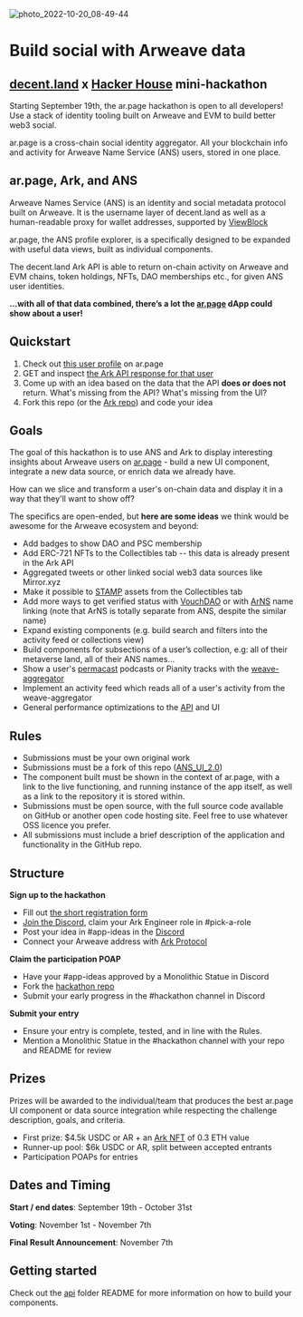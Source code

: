 ![photo_2022-10-20_08-49-44](https://user-images.githubusercontent.com/69069725/196877043-b7e07153-1281-48a0-a834-53d77d9c4bc7.jpg)

# Build social with Arweave data
## [decent.land](https://decent.land) x [Hacker House](https://twitter.com/hackerhouse_cn) mini-hackathon

Starting September 19th, the ar.page hackathon is open to all developers! Use a stack of identity tooling built on Arweave and EVM to build better web3 social.

ar.page is a cross-chain social identity aggregator. All your blockchain info and activity for Arweave Name Service (ANS) users, stored in one place.

## ar.page, Ark, and ANS

Arweave Names Service (ANS) is an identity and social metadata protocol built on Arweave. It is the username layer of decent.land as well as a human-readable proxy for wallet addresses, supported by [ViewBlock](https://v2.viewblock.io/)

ar.page, the ANS profile explorer, is a specifically designed to be expanded with useful data views, built as individual components.

The decent.land Ark API is able to return on-chain activity on Arweave and EVM chains, token holdings, NFTs, DAO memberships etc., for given ANS user identities.

**…with all of that data combined, there’s a lot the [ar.page](http://ar.page) dApp could show about a user!**

## Quickstart

1. Check out [this user profile](https://xy.ar.page) on ar.page
2. GET and inspect [the Ark API response for that user](http://ark-api.decent.land/v1/profile/arweave/kaYP9bJtpqON8Kyy3RbqnqdtDBDUsPTQTNUCvZtKiFI)
3. Come up with an idea based on the data that the API **does or does not** return. What's missing from the API? What's missing from the UI?
4. Fork this repo (or the [Ark repo](https://github.com/decentldotland/ark-network)) and code your idea

## Goals

The goal of this hackathon is to use ANS and Ark to display interesting insights about Arweave users on [ar.page](https://ar.page) - build a new UI component, integrate a new data source, or enrich data we already have.

How can we slice and transform a user's on-chain data and display it in a way that they'll want to show off?

The specifics are open-ended, but **here are some ideas** we think would be awesome for the Arweave ecosystem and beyond:

- Add badges to show DAO and PSC membership
- Add ERC-721 NFTs to the Collectibles tab -- this data is already present in the Ark API
- Aggregated tweets or other linked social web3 data sources like Mirror.xyz
- Make it possible to [STAMP](https://stamps.live) assets from the Collectibles tab
- Add more ways to get verified status with [VouchDAO](https://vouchdao.xyz) or with [ArNS](https://ar.io/arns) name linking (note that ArNS is totally separate from ANS, despite the similar name)
- Expand existing components (e.g. build search and filters into the activity feed or collections view)
- Build components for subsections of a user’s collection, e.g: all of their metaverse land, all of their ANS names…
- Show a user's [permacast](https://ar.io/arns) podcasts or Pianity tracks with the [weave-aggregator](https://github.com/decentldotland/weave-aggregator)
- Implement an activity feed which reads all of a user's activity from the weave-aggregator
- General performance optimizations to the [API](https://github.com/decentldotland/ark-network) and UI

## Rules

- Submissions must be your own original work
- Submissions must be a fork of this repo ([ANS_UI_2.0](https://github.com/decentldotland/ANS_UI_2.0))
- The component built must be shown in the context of ar.page, with a link to the live functioning, and running instance of the app itself, as well as a link to the repository it is stored within.
- Submissions must be open source, with the full source code available on GitHub or another open code hosting site. Feel free to use whatever OSS licence you prefer.
- All submissions must include a brief description of the application and functionality in the GitHub repo.

## Structure

**Sign up to the hackathon**

- Fill out [the short registration form](https://forms.gle/evsxaX63nGHgn3DD7)
- [Join the Discord](http://discord.gg/decentland), claim your Ark Engineer role in #pick-a-role
- Post your idea in #app-ideas in the [Discord](http://discord.gg/decentland)
- Connect your Arweave address with [Ark Protocol](http://ark.decent.land)

**Claim the participation POAP**

- Have your #app-ideas approved by a Monolithic Statue in Discord
- Fork the [hackathon repo](https://github.com/decentldotland/ANS_UI_2.0/tree/UI2.0/components_new/user/hackathon)
- Submit your early progress in the #hackathon channel in Discord

**Submit your entry**

- Ensure your entry is complete, tested, and in line with the Rules.
- Mention a Monolithic Statue in the #hackathon channel with your repo and README for review

## Prizes

Prizes will be awarded to the individual/team that produces the best ar.page UI component or data source integration while respecting the challenge description, goals, and criteria.

- First prize: $4.5k USDC or AR + an [Ark NFT](http://mint.decent.land) of 0.3 ETH value
- Runner-up pool: $6k USDC or AR, split between accepted entrants
- Participation POAPs for entries

## Dates and Timing
**Start / end dates**: September 19th - October 31st

**Voting**: November 1st - November 7th

**Final Result Announcement**: November 7th

## Getting started

Check out the [api](./api) folder README for more information on how to build your components.
